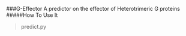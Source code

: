 ###G-Effector
A predictor on the effector of Heterotrimeric G proteins
#####How To Use It
>predict.py <FastaFile> <ResultsFile>
